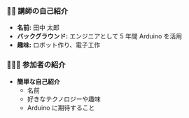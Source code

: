 ### 🧑‍🏫 **講師の自己紹介**

- **名前:** 田中 太郎
- **バックグラウンド:** エンジニアとして 5 年間 Arduino を活用
- **趣味:** ロボット作り、電子工作

### 🧑‍🤝‍🧑 **参加者の紹介**

- **簡単な自己紹介**
  - 名前
  - 好きなテクノロジーや趣味
  - Arduino に期待すること
